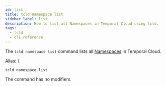 ```yaml
---
id: list
title: tcld namespace list
sidebar_label: list
description: How to list all Namespaces in Temporal Cloud using tcld.
tags:
  - tcld
  - cli reference
---
```


The `tcld namespace list` command lists all [Namespaces](/concepts/what-is-a-namespace) in Temporal Cloud.

Alias: `l`

`tcld namespace list`

The command has no modifiers.
